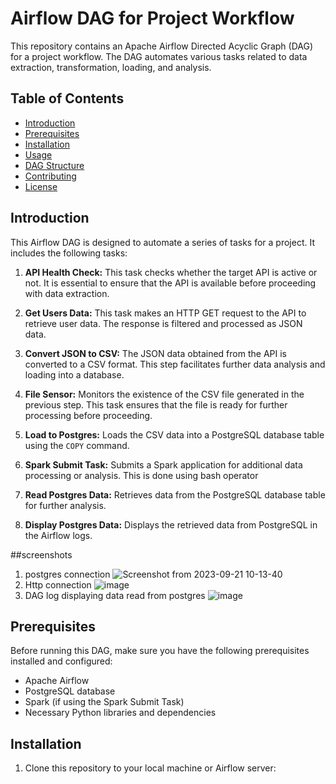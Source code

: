 # Airflow DAG for Project Workflow

This repository contains an Apache Airflow Directed Acyclic Graph (DAG) for a project workflow. The DAG automates various tasks related to data extraction, transformation, loading, and analysis.

## Table of Contents

- [Introduction](#introduction)
- [Prerequisites](#prerequisites)
- [Installation](#installation)
- [Usage](#usage)
- [DAG Structure](#dag-structure)
- [Contributing](#contributing)
- [License](#license)

## Introduction

This Airflow DAG is designed to automate a series of tasks for a project. It includes the following tasks:

1. **API Health Check:** This task checks whether the target API is active or not. It is essential to ensure that the API is available before proceeding with data extraction.

2. **Get Users Data:** This task makes an HTTP GET request to the API to retrieve user data. The response is filtered and processed as JSON data.

3. **Convert JSON to CSV:** The JSON data obtained from the API is converted to a CSV format. This step facilitates further data analysis and loading into a database.

4. **File Sensor:** Monitors the existence of the CSV file generated in the previous step. This task ensures that the file is ready for further processing before proceeding.

5. **Load to Postgres:** Loads the CSV data into a PostgreSQL database table using the `COPY` command.

6. **Spark Submit Task:** Submits a Spark application for additional data processing or analysis. This is done using bash operator

7. **Read Postgres Data:** Retrieves data from the PostgreSQL database table for further analysis.

8. **Display Postgres Data:** Displays the retrieved data from PostgreSQL in the Airflow logs.

##screenshots

1. postgres connection
   ![Screenshot from 2023-09-21 10-13-40](https://github.com/ssadichhya/airflow_project/assets/141208089/3f6aeaa2-78a2-4f7d-a9b4-9c0387ca2e9d)
2. Http connection
   ![image](https://github.com/ssadichhya/airflow_project/assets/141208089/f1e5f114-44a0-4e1d-8f11-66ee84a2211e)
3. DAG log displaying data read from postgres
   ![image](https://github.com/ssadichhya/airflow_project/assets/141208089/149e0a85-ba87-4de5-a83d-74d35bc80925)

## Prerequisites

Before running this DAG, make sure you have the following prerequisites installed and configured:

- Apache Airflow
- PostgreSQL database
- Spark (if using the Spark Submit Task)
- Necessary Python libraries and dependencies

## Installation

1. Clone this repository to your local machine or Airflow server:

